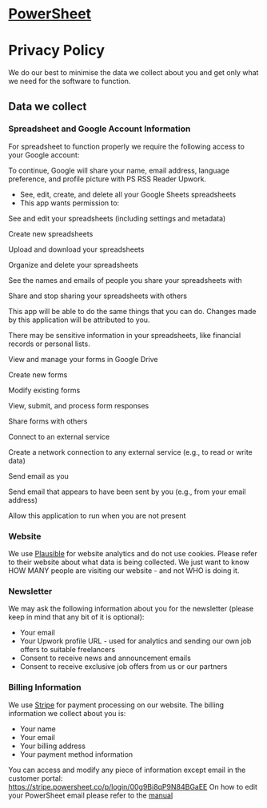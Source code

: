 # [PowerSheet](https://powersheet.co/)

# Privacy Policy

We do our best to minimise the data we collect about you and get only what we need for the software to function.

## Data we collect

### Spreadsheet and Google Account Information

For spreadsheet to function properly we require the following access to your Google account:

To continue, Google will share your name, email address, language preference, and profile picture with PS RSS Reader Upwork.

* See, edit, create, and delete all your Google Sheets spreadsheets
* This app wants permission to:



See and edit your spreadsheets (including settings and metadata)

Create new spreadsheets

Upload and download your spreadsheets

Organize and delete your spreadsheets

See the names and emails of people you share your spreadsheets with

Share and stop sharing your spreadsheets with others

This app will be able to do the same things that you can do. Changes made by this application will be attributed to you.

There may be sensitive information in your spreadsheets, like financial records or personal lists.



View and manage your forms in Google Drive

Create new forms

Modify existing forms

View, submit, and process form responses

Share forms with others



Connect to an external service

Create a network connection to any external service (e.g., to read or write data)


Send email as you

Send email that appears to have been sent by you (e.g., from your email address)


Allow this application to run when you are not present








### Website

We use [Plausible](https://plausible.io/) for website analytics and do not use cookies. Please refer to their website about what data is being collected.
We just want to know HOW MANY people are visiting our website - and not WHO is doing it.

### Newsletter

We may ask the following information about you for the newsletter (please keep in mind that any bit of it is optional):
* Your email
* Your Upwork profile URL - used for analytics and sending our own job offers to suitable freelancers
* Consent to receive news and announcement emails
* Consent to receive exclusive job offers from us or our partners

### Billing Information

We use [Stripe](https://stripe.com) for payment processing on our website. The billing information we collect about you is:

* Your name
* Your email
* Your billing address
* Your payment method information

You can access and modify any piece of information except email in the customer portal: https://stripe.powersheet.co/p/login/00g9Bi8qP9N84BGaEE
On how to edit your PowerSheet email please refer to the [manual](https://powersheet.co/rss-reader-upwork/manual#i-want-to-change-the-email-i-am-sending-from)



